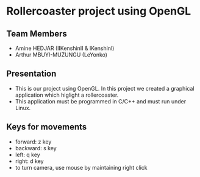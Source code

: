 # Rollercoaster project using OpenGL

## Team Members
- Amine HEDJAR (IIKenshinII & lKenshinl)
- Arthur MBUYI-MUZUNGU (LeYonko)

## Presentation
- This is our project using OpenGL. In this project we created a graphical application which higlight a rollercoaster. 
- This application must be programmed in C/C++ and must run under Linux.

## Keys for movements
- forward: z key
- backward: s key
- left: q key
- right: d key
- to turn camera, use mouse by maintaining right click


